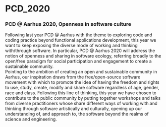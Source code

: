 # PCD_2020

### PCD @ Aarhus 2020, Openness in software culture

Following last year PCD @ Aarhus with the theme to exploring code and coding practice beyond functional applications development, this year we want to keep exposing the diverse mode of working and thinking with/through software. In particular, PCD @ Aarhus 2020 will address the notion of openness and sharing in software ecology, referring broadly to the open/free paradigm for social participation and engagement to create a sustainable community.
<br/>
Pointing to the ambition of creating an open and sustainable community in Aarhus, our inspiration draws from the free/open-source software movement with which to promote the idea of having the freedom and rights to use, study, create, modify and share software regardless of age, gender, race and class. Following this line of thinking, this year we have chosen to contribute to the public community by putting together workshops and talks from diverse practitioners whose share different ways of working with and thinking through software artistically and culturally, opening up our understanding of, and approach to, the software beyond the realms of science and engineering.
